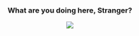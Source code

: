
<h3 align="center">What are you doing here, Stranger?</h3>
<p align="center">
<img src="https://github.com/user-attachments/assets/654653e7-4f18-4c95-9b66-674aa10adf2f" />
</p>
